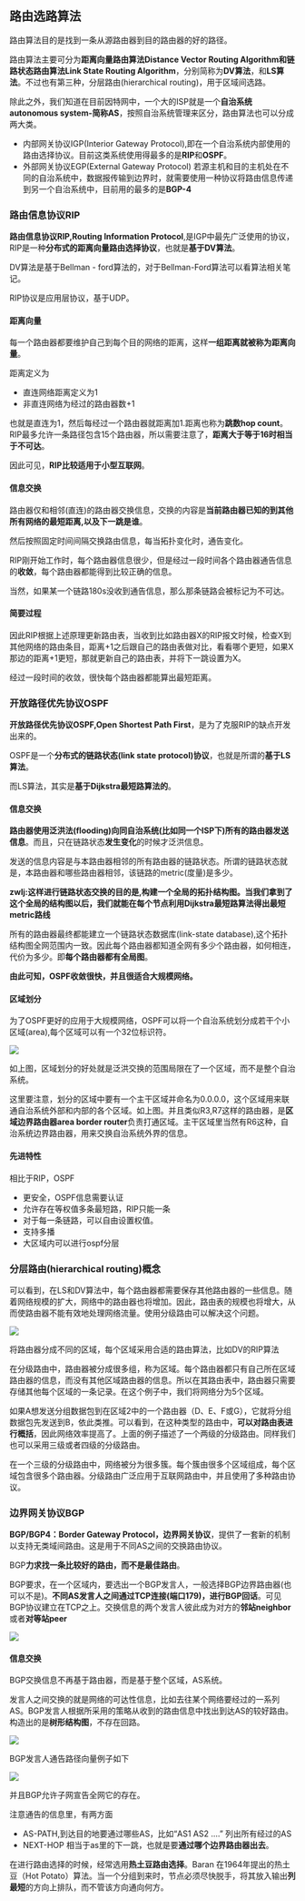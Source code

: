 ## 路由选路算法
路由算法目的是找到一条从源路由器到目的路由器的好的路径。

路由算法主要可分为**距离向量路由算法Distance Vector Routing Algorithm和链路状态路由算法Link State Routing Algorithm**，分别简称为**DV算法**，和**LS算法**。不过也有第三种，分层路由(hierarchical routing)，用于区域间选路。


除此之外，我们知道在目前因特网中，一个大的ISP就是一个**自治系统autonomous system-简称AS**，按照自治系统管理来区分，路由算法也可以分成两大类。

 - 内部网关协议IGP(Interior Gateway Protocol),即在一个自治系统内部使用的路由选择协议。目前这类系统使用得最多的是**RIP**和**OSPF**。
 - 外部网关协议EGP(External Gateway Protocol) 若源主机和目的主机处在不同的自治系统中，数据报传输到边界时，就需要使用一种协议将路由信息传递到另一个自治系统中，目前用的最多的是**BGP-4**

### 路由信息协议RIP
**路由信息协议RIP,Routing Information Protocol**,是IGP中最先广泛使用的协议，RIP是一种**分布式的距离向量路由选择协议**，也就是**基于DV算法**。

DV算法是基于Bellman - ford算法的，对于Bellman-Ford算法可以看算法相关笔记。

RIP协议是应用层协议，基于UDP。

#### 距离向量
每一个路由器都要维护自己到每个目的网络的距离，这样**一组距离就被称为距离向量**。

距离定义为
 - 直连网络距离定义为1
 - 非直连网络为经过的路由器数+1

也就是直连为1，然后每经过一个路由器就距离加1.距离也称为**跳数hop count**。RIP最多允许一条路径包含15个路由器，所以需要注意了，**距离大于等于16时相当于不可达**。

因此可见，**RIP比较适用于小型互联网**。

#### 信息交换
路由器仅和相邻(直连)的路由器交换信息，交换的内容是**当前路由器已知的到其他所有网络的最短距离,以及下一跳是谁**。

然后按照固定时间间隔交换路由信息，每当拓扑变化时，通告变化。

RIP刚开始工作时，每个路由器信息很少，但是经过一段时间各个路由器通告信息的**收敛**，每个路由器都能得到比较正确的信息。

当然，如果某一个链路180s没收到通告信息，那么那条链路会被标记为不可达。
#### 简要过程
因此RIP根据上述原理更新路由表，当收到比如路由器X的RIP报文时候，检查X到其他网络的路由条目，距离+1之后跟自己的路由表做对比，看看哪个更短，如果X那边的距离+1更短，那就更新自己的路由表，并将下一跳设置为X。

经过一段时间的收敛，很快每个路由器都能算出最短距离。

### 开放路径优先协议OSPF
**开放路径优先协议OSPF,Open Shortest Path First**，是为了克服RIP的缺点开发出来的。

OSPF是一个**分布式的链路状态(link state protocol)协议**，也就是所谓的**基于LS算法**。

而LS算法，其实是**基于Dijkstra最短路算法的**。


#### 信息交换

**路由器使用泛洪法(flooding)向同自治系统(比如同一个ISP下)所有的路由器发送信息**。而且，只在链路状态**发生变化**的时候才泛洪信息。

发送的信息内容是与本路由器相邻的所有路由器的链路状态。所谓的链路状态就是，本路由器和哪些路由器相邻，该链路的metric(度量)是多少。

**zwlj:这样进行链路状态交换的目的是,构建一个全局的拓扑结构图。当我们拿到了这个全局的结构图以后，我们就能在每个节点利用Dijkstra最短路算法得出最短metric路线**

所有的路由器最终都能建立一个链路状态数据库(link-state database),这个拓扑结构图全网范围内一致。因此每个路由器都知道全网有多少个路由器，如何相连，代价为多少。即**每个路由器都有全局图**。

**由此可知，OSPF收敛很快，并且很适合大规模网络。**

#### 区域划分
为了OSPF更好的应用于大规模网络，OSPF可以将一个自治系统划分成若干个小区域(area),每个区域可以有一个32位标识符。

![](image/ospf0.jpg)

如上图，区域划分的好处就是泛洪交换的范围局限在了一个区域，而不是整个自治系统。

这里要注意，划分的区域中要有一个主干区域并命名为0.0.0.0，这个区域用来联通自治系统外部和内部的各个区域。如上图。并且类似R3,R7这样的路由器，是**区域边界路由器area border router**负责打通区域。主干区域里当然有R6这种，自治系统边界路由器，用来交换自治系统外界的信息。

#### 先进特性
相比于RIP，OSPF

 - 更安全，OSPF信息需要认证
 - 允许存在等权值多条最短路，RIP只能一条
 - 对于每一条链路，可以自由设置权值。
 - 支持多播
 - 大区域内可以进行ospf分层

### 分层路由(hierarchical routing)概念
可以看到，在LS和DV算法中，每个路由器都需要保存其他路由器的一些信息。随着网络规模的扩大，网络中的路由器也将增加。因此，路由表的规模也将增大，从而使路由器不能有效地处理网络流量。使用分级路由可以解决这个问题。

![](image/routing0.jpg)

将路由器分成不同的区域，每个区域采用合适的路由算法，比如DV的RIP算法

在分级路由中，路由器被分成很多组，称为区域。每个路由器都只有自己所在区域路由器的信息，而没有其他区域路由器的信息。所以在其路由表中，路由器只需要存储其他每个区域的一条记录。在这个例子中，我们将网络分为5个区域。

如果A想发送分组数据包到在区域2中的一个路由器（D、E、F或G），它就将分组数据包先发送到B，依此类推。可以看到，在这种类型的路由中，**可以对路由表进行概括**，因此网络效率提高了。上面的例子描述了一个两级的分级路由。同样我们也可以采用三级或者四级的分级路由。

在一个三级的分级路由中，网络被分为很多簇。每个簇由很多个区域组成，每个区域包含很多个路由器。分级路由广泛应用于互联网路由中，并且使用了多种路由协议。

### 边界网关协议BGP
**BGP/BGP4：Border Gateway Protocol，边界网关协议**，提供了一套新的机制以支持无类域间路由。这是用于不同AS之间的交换路由协议。

BGP**力求找一条比较好的路由，而不是最佳路由**。

BGP要求，在一个区域内，要选出一个BGP发言人，一般选择BGP边界路由器(也可以不是)。**不同AS发言人之间通过TCP连接(端口179)，进行BGP回话**。可见BGP协议建立在TCP之上。交换信息的两个发言人彼此成为对方的**邻站neighbor**或者**对等站peer**

![](image/bgp0.jpg)

#### 信息交换
BGP交换信息不再基于路由器，而是基于整个区域，AS系统。

发言人之间交换的就是网络的可达性信息，比如去往某个网络要经过的一系列AS。BGP发言人根据所采用的策略从收到的路由信息中找出到达AS的较好路由。构造出的是**树形结构图**，不存在回路。

![](image/bgp1.jpg)

BGP发言人通告路径向量例子如下

![](image/bgp2.jpg)

并且BGP允许子网宣告全网它的存在。

注意通告的信息里，有两方面
 - AS-PATH,到达目的地要通过哪些AS，比如“AS1 AS2 ....” 列出所有经过的AS
 - NEXT-HOP 相当于as里的下一跳，也就是要**通过哪个边界路由器出去**。

在进行路由选择的时候，经常选用**热土豆路由选择**。Baran 在1964年提出的热土豆（Hot Potato）算法。当一个分组到来时，节点必须尽快脱手，将其放入输出**列最短**的方向上排队，而不管该方向通向何方。
